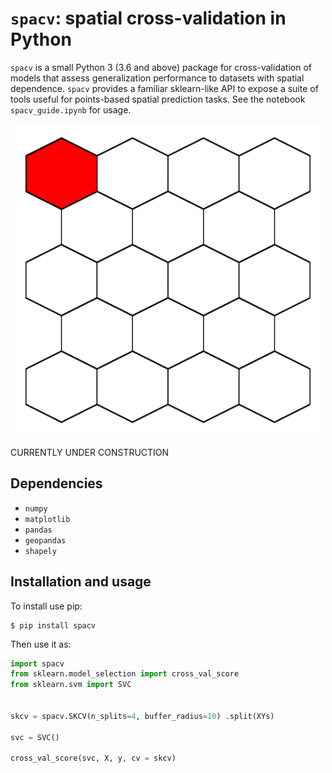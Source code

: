 # `spacv`: spatial cross-validation in Python

`spacv` is a small Python 3 (3.6 and above) package for cross-validation of models
that assess generalization performance to datasets with spatial dependence. `spacv` provides
a familiar sklearn-like API to expose a suite of tools useful for points-based spatial prediction tasks.
See the notebook `spacv_guide.ipynb` for usage.



<p align="center">
<img src="demo_viz.gif" width="500" height="500"/>
</p>

CURRENTLY UNDER CONSTRUCTION

## Dependencies

* `numpy`
* `matplotlib`
* `pandas`
* `geopandas`
* `shapely`

## Installation and usage

To install use pip:

    $ pip install spacv

Then use it as:

```python
import spacv
from sklearn.model_selection import cross_val_score
from sklearn.svm import SVC


skcv = spacv.SKCV(n_splits=4, buffer_radius=10) .split(XYs)

svc = SVC()

cross_val_score(svc, X, y, cv = skcv)

```
